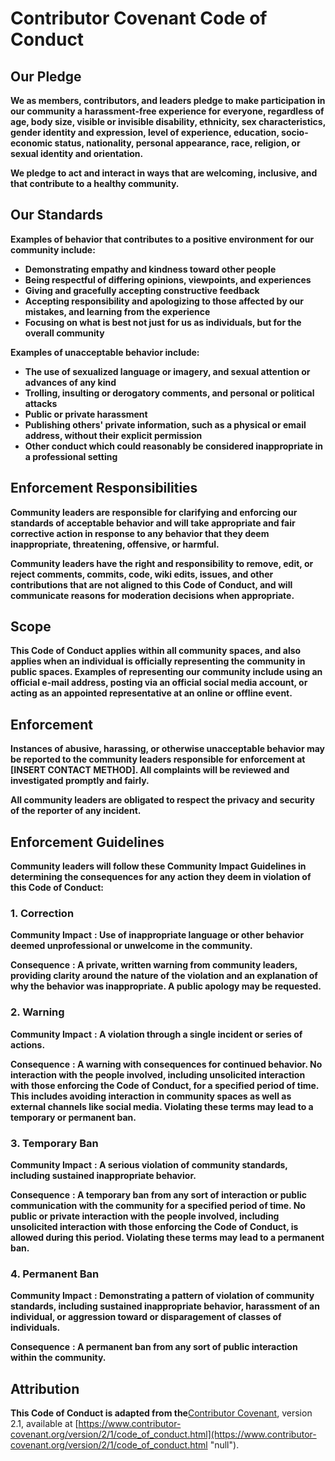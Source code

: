 # Contributor Covenant Code of Conduct

## Our Pledge

**We as members, contributors, and leaders pledge to make participation in our
community a harassment-free experience for everyone, regardless of age, body
size, visible or invisible disability, ethnicity, sex characteristics, gender
identity and expression, level of experience, education, socio-economic status,
nationality, personal appearance, race, religion, or sexual identity
and orientation.**

**We pledge to act and interact in ways that are welcoming, inclusive, and that
contribute to a healthy community.**

## Our Standards

**Examples of behavior that contributes to a positive environment for our
community include:**

* **Demonstrating empathy and kindness toward other people**
* **Being respectful of differing opinions, viewpoints, and experiences**
* **Giving and gracefully accepting constructive feedback**
* **Accepting responsibility and apologizing to those affected by our mistakes,
  and learning from the experience**
* **Focusing on what is best not just for us as individuals, but for the
  overall community**

**Examples of unacceptable behavior include:**

* **The use of sexualized language or imagery, and sexual attention or
  advances of any kind**
* **Trolling, insulting or derogatory comments, and personal or political attacks**
* **Public or private harassment**
* **Publishing others' private information, such as a physical or email
  address, without their explicit permission**
* **Other conduct which could reasonably be considered inappropriate in a
  professional setting**

## Enforcement Responsibilities

**Community leaders are responsible for clarifying and enforcing our standards of
acceptable behavior and will take appropriate and fair corrective action in
response to any behavior that they deem inappropriate, threatening, offensive,
or harmful.**

**Community leaders have the right and responsibility to remove, edit, or reject
comments, commits, code, wiki edits, issues, and other contributions that are
not aligned to this Code of Conduct, and will communicate reasons for moderation
decisions when appropriate.**

## Scope

**This Code of Conduct applies within all community spaces, and also applies when
an individual is officially representing the community in public spaces.
Examples of representing our community include using an official e-mail address,
posting via an official social media account, or acting as an appointed
representative at an online or offline event.**

## Enforcement

**Instances of abusive, harassing, or otherwise unacceptable behavior may be
reported to the community leaders responsible for enforcement at
[INSERT CONTACT METHOD].
All complaints will be reviewed and investigated promptly and fairly.**

**All community leaders are obligated to respect the privacy and security of the
reporter of any incident.**

## Enforcement Guidelines

**Community leaders will follow these Community Impact Guidelines in determining
the consequences for any action they deem in violation of this Code of Conduct:**

### 1. Correction

 **Community Impact** **: Use of inappropriate language or other behavior deemed
unprofessional or unwelcome in the community.**

 **Consequence** **: A private, written warning from community leaders, providing
clarity around the nature of the violation and an explanation of why the
behavior was inappropriate. A public apology may be requested.**

### 2. Warning

 **Community Impact** **: A violation through a single incident or series
of actions.**

 **Consequence** **: A warning with consequences for continued behavior. No
interaction with the people involved, including unsolicited interaction with
those enforcing the Code of Conduct, for a specified period of time. This
includes avoiding interaction in community spaces as well as external channels
like social media. Violating these terms may lead to a temporary or
permanent ban.**

### 3. Temporary Ban

 **Community Impact** **: A serious violation of community standards, including
sustained inappropriate behavior.**

 **Consequence** **: A temporary ban from any sort of interaction or public
communication with the community for a specified period of time. No public or
private interaction with the people involved, including unsolicited interaction
with those enforcing the Code of Conduct, is allowed during this period.
Violating these terms may lead to a permanent ban.**

### 4. Permanent Ban

 **Community Impact** **: Demonstrating a pattern of violation of community
standards, including sustained inappropriate behavior, harassment of an
individual, or aggression toward or disparagement of classes of individuals.**

 **Consequence** **: A permanent ban from any sort of public interaction within
the community.**

## Attribution

**This Code of Conduct is adapted from the**[Contributor Covenant](https://www.contributor-covenant.org "null"),
version 2.1, available at
[https://www.contributor-covenant.org/version/2/1/code_of_conduct.html](https://www.contributor-covenant.org/version/2/1/code_of_conduct.html "null").
